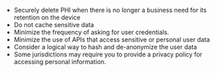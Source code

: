 -   Securely delete PHI when there is no longer a business need for its
    retention on the device
-   Do not cache sensitive data
-   Minimize the frequency of asking for user credentials.
-   Minimize the use of APIs that access sensitive or personal user data
-   Consider a logical way to hash and de-anonymize the user data
-   Some jurisdictions may require you to provide a privacy policy for
    accessing personal information.
